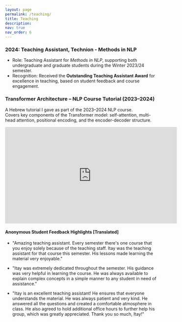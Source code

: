 ```yaml
---
layout: page
permalink: /teaching/
title: Teaching
description: 
nav: true
nav_order: 6
---
```


### 2024: Teaching Assistant, Technion - Methods in NLP
- Role: Teaching Assistant for *Methods in NLP*, supporting both undergraduate and graduate students during the Winter 2023/24 semester.
- Recognition: Received the **Outstanding Teaching Assistant Award** for excellence in teaching, based on student feedback and course engagement.

### Transformer Architecture – NLP Course Tutorial (2023–2024)

A Hebrew tutorial I gave as part of the 2023–2024 NLP course.  
Covers key components of the Transformer model: self-attention, multi-head attention, positional encoding, and the encoder-decoder structure.

<iframe width="560" height="315" src="https://www.youtube.com/embed/Z5nyrcl0KZY" frameborder="0" allowfullscreen></iframe>

#### Anonymous Student Feedback Highlights [Translated]

- "Amazing teaching assistant. Every semester there's one course that you enjoy solely because of the teaching staff. Itay was the teaching assistant for that course this semester. His lessons made learning the material very enjoyable."
  
- "Itay was extremely dedicated throughout the semester. His guidance was very helpful in learning the course. He was always available to explain complex concepts in a simple manner to any student in need of assistance."

- "Itay is an excellent teaching assistant! He ensures that everyone understands the material. He was always patient and very kind. He answered all the questions and created a comfortable atmosphere in class. He also agreed to hold additional office hours to further help his group, which was greatly appreciated. Thank you so much, Itay!"
